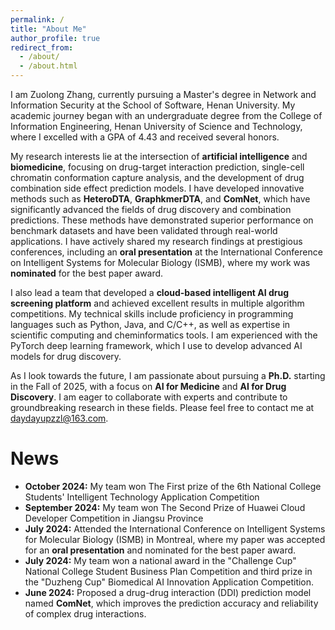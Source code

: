 ```yaml
---
permalink: /
title: "About Me"
author_profile: true
redirect_from: 
  - /about/
  - /about.html
---
```


I am Zuolong Zhang, currently pursuing a Master's degree in Network and Information Security at the School of Software, Henan University. My academic journey began with an undergraduate degree from the College of Information Engineering, Henan University of Science and Technology, where I excelled with a GPA of 4.43 and received several honors.

My research interests lie at the intersection of **artificial intelligence** and **biomedicine**, focusing on drug-target interaction prediction, single-cell chromatin conformation capture analysis, and the development of drug combination side effect prediction models. I have developed innovative methods such as **HeteroDTA**, **GraphkmerDTA**, and **ComNet**, which have significantly advanced the fields of drug discovery and combination predictions. These methods have demonstrated superior performance on benchmark datasets and have been validated through real-world applications. I have actively shared my research findings at prestigious conferences, including an **oral presentation** at the International Conference on Intelligent Systems for Molecular Biology (ISMB), where my work was **nominated** for the best paper award. 

I also lead a team that developed a **cloud-based intelligent AI drug screening platform** and achieved excellent results in multiple algorithm competitions. My technical skills include proficiency in programming languages such as Python, Java, and C/C++, as well as expertise in scientific computing and cheminformatics tools. I am experienced with the PyTorch deep learning framework, which I use to develop advanced AI models for drug discovery.

As I look towards the future, I am passionate about pursuing a **Ph.D.** starting in the Fall of 2025, with a focus on **AI for Medicine** and **AI for Drug Discovery**. I am eager to collaborate with experts and contribute to groundbreaking research in these fields. Please feel free to contact me at daydayupzzl@163.com.

# News
- **October 2024:** My team won The First prize of the 6th National College Students' Intelligent Technology Application Competition
- **September 2024:** My team won The Second Prize of Huawei Cloud Developer Competition in Jiangsu Province
- **July 2024:** Attended the International Conference on Intelligent Systems for Molecular Biology (ISMB) in Montreal, where my paper was accepted for an **oral presentation** and nominated for the best paper award.
- **July 2024:** My team won a national award in the "Challenge Cup" National College Student Business Plan Competition and third prize in the "Duzheng Cup" Biomedical AI Innovation Application Competition.
- **June 2024:** Proposed a drug-drug interaction (DDI) prediction model named **ComNet**, which improves the prediction accuracy and reliability of complex drug interactions.
